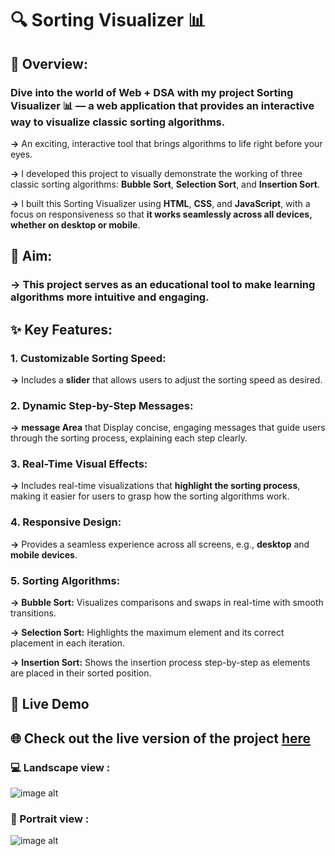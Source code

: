 # 🔍 Sorting Visualizer 📊 

## 📖 Overview:

### Dive into the world of Web + DSA with my project Sorting Visualizer 📊 — a web application that provides an interactive way to visualize classic sorting algorithms.

**->** An exciting, interactive tool that brings algorithms to life right before your eyes.

**->** I developed this project to visually demonstrate the working of three classic sorting algorithms: **Bubble Sort**, **Selection Sort**, and **Insertion Sort**.

**->** I built this Sorting Visualizer using **HTML**, **CSS**, and **JavaScript**, with a focus on responsiveness so that **it works seamlessly across all devices, whether on desktop or mobile**.



## 🎯 Aim: 

### -> This project serves as an educational tool to make learning algorithms more intuitive and engaging.


## ✨ Key Features:

### 1. Customizable Sorting Speed: 
**->** Includes a **slider** that allows users to adjust the sorting speed as desired.

### 2. Dynamic Step-by-Step Messages: 
**->** **message Area** that Display concise, engaging messages that guide users through the sorting process, explaining each step clearly.

### 3. Real-Time Visual Effects: 
**->** Includes real-time visualizations that **highlight the sorting process**, making it easier for users to grasp how the sorting algorithms work.

### 4. Responsive Design: 
**->** Provides a seamless experience across all screens, e.g., **desktop** and **mobile devices**.

### 5. Sorting Algorithms:
**->** **Bubble Sort:** Visualizes comparisons and swaps in real-time with smooth transitions.

**->** **Selection Sort:** Highlights the maximum element and its correct placement in each iteration.

**->** **Insertion Sort:** Shows the insertion process step-by-step as elements are placed in their sorted position.


## 🚀 Live Demo

## 🌐 Check out the live version of the project [here](https://nidhibhamoriya.github.io/Sorting-Visualizer/)

### 💻 Landscape view :

![image alt](https://github.com/user-attachments/assets/7ff04614-0121-477f-afdd-42067047aa75)


### 📱 Portrait view : 

![image alt](https://github.com/user-attachments/assets/cae60936-f663-4abd-a2b7-bc981ff909f9)

